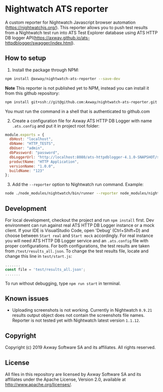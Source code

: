 # Nightwatch ATS reporter

A custom reporter for Nightwatch Javascript browser automation (https://nightwatchjs.org/). This reporter allows you to push test results from a Nightwatch test run into ATS Test Explorer database using ATS HTTP DB logger API(https://axway.github.io/ats-httpdblogger/swagger/index.html).

## How to setup

1. Install the package through NPM:

```sh
npm install @axway/nightwatch-ats-reporter --save-dev
```
**Note** This reporter is not published yet to NPM, instead you can install it from this github repository:
```sh
npm install git+ssh://git@github.com:Axway/nightwatch-ats-reporter.git --save-dev
```
You must run the command in a shell that is authenticated to github.com

2. Create a configuration file for Axway ATS HTTP DB Logger with name `.ats.config` and put it in project root folder:

```javascript
module.exports = {
  dbHost: "localhost",
  dbName: "HTTP_TESTS",
  dbUser: "admin",
  dbPassword: "password",
  dbLoggerUrl: "http://localhost:8080/ats-httpdblogger-4.1.0-SNAPSHOT/service/logger",
  productName: "HTTP Application",
  versionName: "1.0.0",
  buildName: "123"
};
```

3. Add the `--reporter` option to Nightwatch run command. Example:
```sh
node ./node_modules/nightwatch/bin/runner --reporter node_modules/nightwatch-ats-reporter
```

## Development

For local development, checkout the project and run `npm install` first. Dev environment can run against real ATS HTTP DB Logger instance or a mock client. If your IDE is VisualStudio Code, open 'Debug' (Ctrl+Shift+D) and choose between `Start real` and `Start mock` accordingly. For real instance you will need ATS HTTP DB Logger service and an `.ats.config` file with proper configurations. For both configurations, the test results are taken from `/test/results_all.json`. To change the test results file, locate and change this line in `test/start.js`:

```javascript
.......
const file = 'test/results_all.json';
.......
```

To run without debugging, type `npm run start` in terminal.

## Known issues

- Uploading screenshots is not working. Currently in Nightwatch `0.9.21` results output object does not contain the screenshots file names. Reporter is not tested yet with Nightwatch latest version `1.1.12`.

## Copyright

Copyright (c) 2019 Axway Software SA and its affiliates. All rights reserved.

## License

All files in this repository are licensed by Axway Software SA and its affiliates under the Apache License, Version 2.0, available at http://www.apache.org/licenses/.